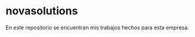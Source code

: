 novasolutions
=============
En este repositorio se encuentran mis trabajos hechos para esta empresa.
